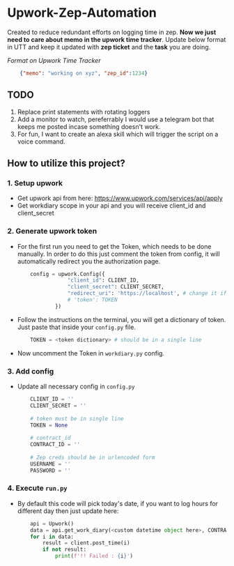 # Upwork-Zep-Automation
Created to reduce redundant efforts on logging time in zep. **Now we just need to care about memo in the upwork time tracker**. Update below format in UTT and keep it updated with **zep ticket** and the **task** you are doing.

*Format on Upwork Time Tracker*
```json
    {"memo": "working on xyz", "zep_id":1234}
```


## TODO
1. Replace print statements with rotating loggers
2. Add a monitor to watch, pereferrably I would use a telegram bot that keeps me posted incase something doesn't work.
3. For fun, I want to create an alexa skill which will trigger the script on a voice command.

## How to utilize this project?

### 1. Setup upwork

* Get upwork api from here: https://www.upwork.com/services/api/apply
* Get workdiary scope in your api and you will receive client_id and client_secret

### 2. Generate upwork token
* For the first run you need to get the Token, which needs to be done manually. In order to do this just comment the token from config, it will automatically redirect you the authorization page. 

    ```python
        config = upwork.Config({
                    "client_id": CLIENT_ID,
                    "client_secret": CLIENT_SECRET,
                    "redirect_uri": 'https://localhost', # change it if you've different callback url
                    # 'token': TOKEN
                })
    ```
* Follow the instructions on the terminal, you will get a dictionary of token. Just paste that inside your `config.py` file.
    ```python 
        TOKEN = <token dictionary> # should be in a single line
    ```
* Now uncomment the Token in `workdiary.py` config.

### 3. Add config
* Update all necessary config in `config.py`
    ```python
        CLIENT_ID = ''
        CLIENT_SECRET = ''
        
        # token must be in single line
        TOKEN = None
        
        # contract_id
        CONTRACT_ID = ''
        
        # Zep creds should be in urlencoded form
        USERNAME = ''
        PASSWORD = ''
    ```
### 4. Execute `run.py`
* By default this code will pick today's date, if you want to log hours for different day then just update here:
    ```python
        api = Upwork()
        data = api.get_work_diary(<custom datetime object here>, CONTRACT_ID)
        for i in data:
            result = client.post_time(i)
            if not result:
                print(f'!! Failed : {i}')
    ```
    


